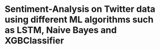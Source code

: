 # Sentiment-Analysis on Twitter data using different ML algorithms such as LSTM, Naive Bayes and XGBClassifier
